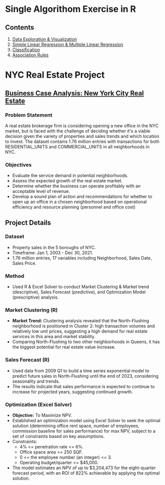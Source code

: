
# Single Algorithom Exercise in R
## Contents

1. [Data Exploration & Visualization](https://github.com/Tristahu6/R/blob/main/Data%20Exploration%20%26%20Visualization.vf.Rmd)
2. [Simple Linear Regression & Multiple Linear Regression](https://github.com/Tristahu6/R/blob/main/Simple%20Linear%20Regression%20%26%20MLR.Rmd)
3. [Classification](https://github.com/Tristahu6/R/blob/main/Classification.Rmd)
4. [Association Rules](https://github.com/Tristahu6/R/blob/main/Association%20rules.Rmd)

# NYC Real Estate Project

## [Business Case Analysis: New York City Real Estate](https://github.com/Tristahu6/R/blob/main/Project%20NYC%20Real%20Estate%20Analysis.R)

### Problem Statement
A real estate brokerage firm is considering opening a new office in the NYC market, but is faced with the challenge of deciding whether it's a viable decision given the variety of properties and sales trends and which location to invest. The dataset contains 1.76 million entries with transactions for both RESIDENTIAL_UNITS and COMMERCIAL_UNITS in all neighborhoods in NYC.

### Objectives
- Evaluate the service demand in potential neighborhoods.
- Assess the expected growth of the real estate market.
- Determine whether the business can operate profitably with an acceptable level of revenue.
- Develop a sound plan of action and recommendations for whether to open up an office in a chosen neighborhood based on operational efficiency and resource planning (personnel and office cost)

## Project Details

### Dataset
- Property sales in the 5 boroughs of NYC.
- Timeframe: Jan 1, 2003 - Dec 30, 2021.
- 1.76 million entries, 17 variables including Neighborhood, Sales Date, Sales Price.

### Method
- Used R & Excel Solver to conduct Market Clustering & Market trend (descriptive), Sales Forecast (predictive), and Optimization Model (prescriptive) analysis.

### Market Clustering (R)
- **Market Trend:** Clustering analysis revealed that the North-Flushing neighborhood is positioned in Cluster 2: high transaction volumes and relatively low unit prices, suggesting a high demand for real estate services in this area and market stability.
- Comparing North-Flushing to two other neighborhoods in Queens, it has the biggest potential for real estate value increase.

### Sales Forecast (R)
- Used data from 2009 Q1 to build a time series exponential model to predict future sales in North-Flushing until the end of 2023, considering seasonality and trends.
- The results indicate that sales performance is expected to continue to increase for projected years, suggesting continued growth.

### Optimization (Excel Solver)
- **Objective:** To Maximize NPV.
- Established an optimization model using Excel Solver to seek the optimal solution (determining office rent space, number of employees, commission baseline for sales performance) for max NPV, subject to a set of constraints based on key assumptions.
- Constraints:
  - 4% <= penetration rate <= 6%.
  - Office space area >= 250 SQF.
  - 0 <= the employee number (an integer) <= 3.
  - Operating budget/quarter <= $45,000.
- The model estimates an NPV of up to $3,204,473 for the eight-quarter forecast period, with an ROI of 822% achievable by applying the optimal solution.
